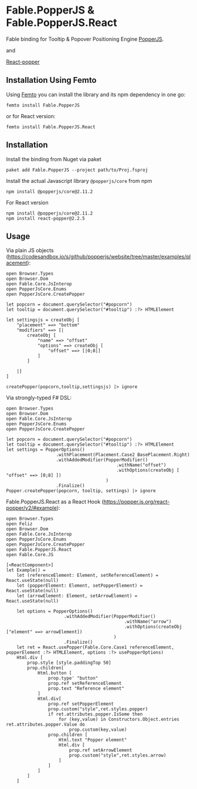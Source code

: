 # Fable.PopperJS & Fable.PopperJS.React

Fable binding for Tooltip & Popover Positioning Engine [PopperJS](https://popper.js.org/).

and

[React-popper](https://popper.js.org/react-popper/v2/)

## Installation Using Femto

Using [Femto](https://github.com/Zaid-Ajaj/Femto) you can install the library and its npm dependency in one go:
```
femto install Fable.PopperJS
```

or for React version:
```
femto install Fable.PopperJS.React
```

## Installation

Install the binding from Nuget via paket
```
paket add Fable.PopperJS --project path/to/Proj.fsproj
```

Install the actual Javascript library `@popperjs/core` from npm
```
npm install @popperjs/core@2.11.2
```

For React version
```
npm install @popperjs/core@2.11.2
npm install react-popper@2.2.5
```

## Usage


Via plain JS objects (https://codesandbox.io/s/github/popperjs/website/tree/master/examples/placement):

```f#
open Browser.Types
open Browser.Dom
open Fable.Core.JsInterop
open PopperJsCore.Enums
open PopperJsCore.CreatePopper

let popcorn = document.querySelector("#popcorn")
let tooltip = document.querySelector("#tooltip") :?> HTMLElement

let settingsjs = createObj [
    "placement" ==> "bottom"
    "modifiers" ==> [|
        createObj [
            "name" ==> "offset"
            "options" ==> createObj [
                "offset" ==> [|0;8|]
            ]
        ]
        
    |]
]

createPopper(popcorn,tooltip,settingsjs) |> ignore
```


Via strongly-typed F# DSL:
```f#
open Browser.Types
open Browser.Dom
open Fable.Core.JsInterop
open PopperJsCore.Enums
open PopperJsCore.CreatePopper

let popcorn = document.querySelector("#popcorn")
let tooltip = document.querySelector("#tooltip") :?> HTMLElement
let settings = PopperOptions()
                   .withPlacement(Placement.Case2 BasePlacement.Right)
                   .withAddedModifier(PopperModifier()
                                          .withName("offset")
                                          .withOptions(createObj [ "offset" ==> [0;8] ])
                                      )
                   .Finalize()
Popper.createPopper(popcorn, tooltip, settings) |> ignore
```


Fable.PopperJS.React as a React Hook (https://popper.js.org/react-popper/v2/#example):
```f#
open Browser.Types
open Feliz
open Browser.Dom
open Fable.Core.JsInterop
open PopperJsCore.Enums
open PopperJsCore.CreatePopper
open Fable.PopperJS.React
open Fable.Core.JS

[<ReactComponent>]
let Example() =
    let (referenceElement: Element, setReferenceElement) = React.useState(null)
    let (popperElement: Element, setPopperElement) = React.useState(null)
    let (arrowElement: Element, setArrowElement) = React.useState(null)
    
    let options = PopperOptions()
                      .withAddedModifier(PopperModifier()
                                             .withName("arrow")
                                             .withOptions(createObj ["element" ==> arrowElement])
                                         )
                      .Finalize()
    let ret = React.usePopper(Fable.Core.Case1 referenceElement, popperElement :?> HTMLElement, options :?> usePopperOptions)
    Html.div [
        prop.style [style.paddingTop 50]
        prop.children[
            Html.button [
                prop.type' "button"
                prop.ref setReferenceElement
                prop.text "Reference element"
            ]
            Html.div[
                prop.ref setPopperElement
                prop.custom("style",ret.styles.popper)
                if ret.attributes.popper.IsSome then
                    for (key,value) in Constructors.Object.entries ret.attributes.popper.Value do
                        prop.custom(key,value)
                prop.children [
                    Html.text "Popper element"
                    Html.div [
                        prop.ref setArrowElement
                        prop.custom("style",ret.styles.arrow)
                    ]
                ]
            ]
        ]
    ]
```